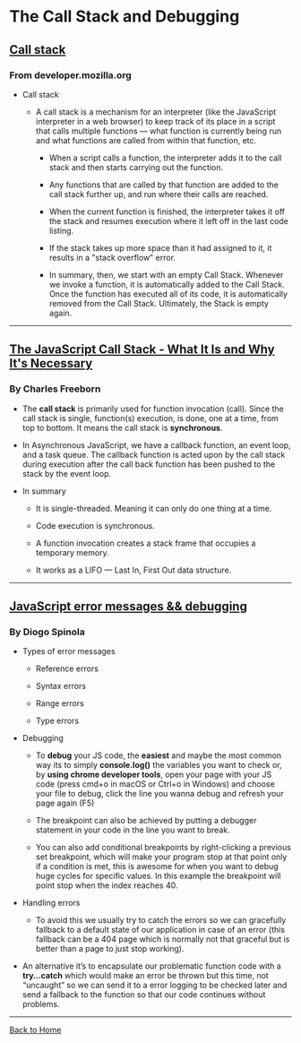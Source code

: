 # The Call Stack and Debugging

## [Call stack](https://developer.mozilla.org/en-US/docs/Glossary/Call_stack)

### From developer.mozilla.org


- Call stack

  - A call stack is a mechanism for an interpreter (like the JavaScript interpreter in a web browser) to keep track of its place in a script that calls multiple functions — what function is currently being run and what functions are called from within that function, etc.

    - When a script calls a function, the interpreter adds it to the call stack and then starts carrying out the function.

    - Any functions that are called by that function are added to the call stack further up, and run where their calls are reached.

    - When the current function is finished, the interpreter takes it off the stack and resumes execution where it left off in the last code listing.

    - If the stack takes up more space than it had assigned to it, it results in a "stack overflow" error.

    - In summary, then, we start with an empty Call Stack. Whenever we invoke a function, it is automatically added to the Call Stack. Once the function has executed all of its code, it is automatically removed from the Call Stack. Ultimately, the Stack is empty again.


 ---


 ## [The JavaScript Call Stack - What It Is and Why It's Necessary](https://www.freecodecamp.org/news/understanding-the-javascript-call-stack-861e41ae61d4/)

 ### By Charles Freeborn

 - The **call stack** is primarily used for function invocation (call). Since the call stack is single, function(s) execution, is done, one at a time, from top to bottom. It means the call stack is **synchronous**.


- In Asynchronous JavaScript, we have a callback function, an event loop, and a task queue. The callback function is acted upon by the call stack during execution after the call back function has been pushed to the stack by the event loop.

- In summary

  - It is single-threaded. Meaning it can only do one thing at a time.

  - Code execution is synchronous.

  - A function invocation creates a stack frame that occupies a temporary memory.
  
  - It works as a LIFO — Last In, First Out data structure.



 ---


 ## [JavaScript error messages && debugging](https://codeburst.io/javascript-error-messages-debugging-d23f84f0ae7c)

 ### By Diogo Spinola

  - Types of error messages

    - Reference errors

    - Syntax errors

    - Range errors

    - Type errors

- Debugging

  - To **debug** your JS code, the **easiest** and maybe the most common way its to simply **console.log()** the variables you want to check or, by **using chrome developer tools**, open your page with your JS code (press cmd+o in macOS or Ctrl+o in Windows) and choose your file to debug, click the line you wanna debug and refresh your page again (F5)

  - The breakpoint can also be achieved by putting a debugger statement in your code in the line you want to break.

  - You can also add conditional breakpoints by right-clicking a previous set breakpoint, which will make your program stop at that point only if a condition is met, this is awesome for when you want to debug huge cycles for specific values. In this example the breakpoint will point stop when the index reaches 40.

- Handling errors

  - To avoid this we usually try to catch the errors so we can gracefully fallback to a default state of our application in case of an error (this fallback can be a 404 page which is normally not that graceful but is better than a page to just stop working).

- An alternative it’s to encapsulate our problematic function code with a **try…catch** which would make an error be thrown but this time, not “uncaught” so we can send it to a error logging to be checked later and send a fallback to the function so that our code continues without problems.



---

[Back to Home](https://pdariuslee.github.io/reading-notes/)